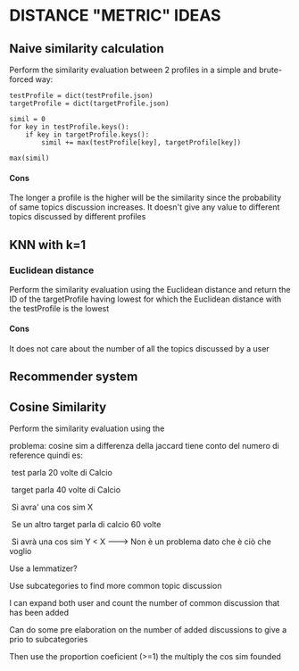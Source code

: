 # DISTANCE "METRIC" IDEAS

## Naive similarity calculation

Perform the similarity evaluation between 2 profiles in a simple and brute-forced way:
```
testProfile = dict(testProfile.json)
targetProfile = dict(targetProfile.json)

simil = 0
for key in testProfile.keys():
    if key in targetProfile.keys():
        simil += max(testProfile[key], targetProfile[key])
        
max(simil)
```

#### Cons
The longer a profile is the higher will be the similarity since the probability of same topics discussion increases.
It doesn't give any value to different topics discussed by different profiles


## KNN with k=1
### Euclidean distance

Perform the similarity evaluation using the Euclidean distance and return the ID of the targetProfile having lowest for which the Euclidean distance with the testProfile is the lowest

#### Cons
It does not care about the number of all the topics discussed by a user


## Recommender system

## Cosine Similarity

Perform the similarity evaluation using the



problema: cosine sim a differenza della jaccard tiene conto del numero di reference quindi es:

​	test parla 20 volte di Calcio

​	target parla 40 volte di Calcio

​	Si avra' una cos sim X



​	Se un altro target parla di calcio 60 volte

​	Si avrà una cos sim Y < X  ---> Non è un problema dato che è ciò che voglio



Use a lemmatizer?

Use subcategories to find more common topic discussion

I can expand both user and count the number of common discussion that has been added

Can do some pre elaboration on the number of added discussions to give a prio to subcategories

Then use the proportion coeficient (>=1) the multiply the cos sim founded